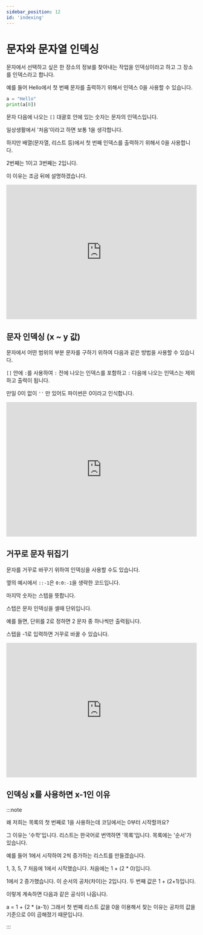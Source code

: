 ```yaml
---
sidebar_position: 12
id: 'indexing'
---
```


# 문자와 문자열 인덱싱

문자에서 선택하고 싶은 한 장소의 정보를 찾아내는 작업을 인덱싱이라고 하고 그 장소를 인덱스라고 합니다.

예를 들어 Hello에서 첫 번째 문자를 출력하기 위해서 인덱스 0을 사용할 수 있습니다.

```py
a = "Hello"
print(a[0])
```

문자 다음에 나오는 `[]` 대괄호 안에 있는 숫자는 문자의 인덱스입니다.

일상생활에서 '처음'이라고 하면 보통 1을 생각합니다.

하지만 배열(문자열, 리스트 등)에서 첫 번째 인덱스를 출력하기 위해서 0을 사용합니다.

2번째는 1이고 3번째는 2입니다.

이 이유는 조금 뒤에 설명하겠습니다.

<iframe src="https://trinket.io/embed/python3/e1cdc9760f" width="100%" height="356" frameborder="0" marginwidth="0" marginheight="0" allowfullscreen></iframe>

## 문자 인덱싱 (x ~ y 값)

문자에서 어떤 범위의 부분 문자를 구하기 위하여 다음과 같은 방법을 사용할 수 있습니다.

`[]` 안에 `:`를 사용하여 `:` 전에 나오는 인덱스를 포함하고 `:` 다음에 나오는 인덱스는 제외하고 출력이 됩니다.

만일 0이 없이 `''` 만 있어도 파이썬은 0이라고 인식합니다.

<iframe src="https://trinket.io/embed/python/47c742b3bd" width="100%" height="356" frameborder="0" marginwidth="0" marginheight="0" allowfullscreen></iframe>

## 거꾸로 문자 뒤집기

문자를 거꾸로 바꾸기 위하여 인덱싱을 사용할 수도 있습니다.

옆의 예시에서 `::-1`은 `0:0:-1`을 생략한 코드입니다.

마지막 숫자는 스텝을 뜻합니다.

스텝은 문자 인덱싱을 셀때 단위입니다.

예를 들면, 단위를 2로 정하면 2 문자 중 하나씩만 출력됩니다.

스텝을 -1로 입력하면 거꾸로 바꿀 수 있습니다.

<iframe src="https://trinket.io/embed/python/4e95210044" width="100%" height="356" frameborder="0" marginwidth="0" marginheight="0" allowfullscreen></iframe>

## 인덱싱 x를 사용하면 x-1인 이유

:::note

왜 저희는 목록의 첫 번째로 1을 사용하는데 코딩에서는 0부터 시작할까요?

그 이유는 '수학'입니다. 리스트는 한국어로 번역하면 '목록'입니다. 목록에는 '순서'가 있습니다.

예를 들어 1에서 시작하여 2씩 증가하는 리스트를 만들겠습니다.

1, 3, 5, 7
처음에 1에서 시작했습니다. 처음에는 1 + (2 \* 0)입니다.

1에서 2 증가했습니다. 이 순서의 공차(차이)는 2입니다. 두 번째 값은 1 + (2+1)입니다.

이렇게 계속하면 다음과 같은 공식이 나옵니다.

a = 1 + {2 \* (a-1)}
그래서 첫 번째 리스트 값을 0을 이용해서 찾는 이유는 공차의 값을 기준으로 0이 곱해졌기 때문입니다.

:::
